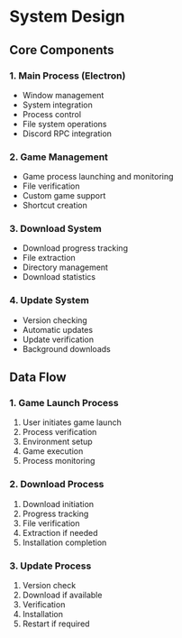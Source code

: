 # System Design

## Core Components

### 1. Main Process (Electron)
- Window management
- System integration
- Process control
- File system operations
- Discord RPC integration

### 2. Game Management
- Game process launching and monitoring
- File verification
- Custom game support
- Shortcut creation

### 3. Download System
- Download progress tracking
- File extraction
- Directory management
- Download statistics

### 4. Update System
- Version checking
- Automatic updates
- Update verification
- Background downloads

## Data Flow

### 1. Game Launch Process
1. User initiates game launch
2. Process verification
3. Environment setup
4. Game execution
5. Process monitoring

### 2. Download Process
1. Download initiation
2. Progress tracking
3. File verification
4. Extraction if needed
5. Installation completion

### 3. Update Process
1. Version check
2. Download if available
3. Verification
4. Installation
5. Restart if required